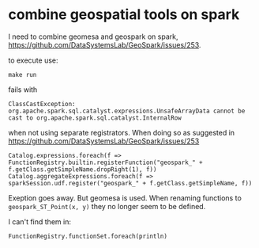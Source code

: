 # combine geospatial tools on spark

I need to combine geomesa and geospark on spark, https://github.com/DataSystemsLab/GeoSpark/issues/253.

to execute use:
```
make run
```

fails with
```
ClassCastException: org.apache.spark.sql.catalyst.expressions.UnsafeArrayData cannot be cast to org.apache.spark.sql.catalyst.InternalRow
```

when not using separate registrators. When doing so as suggested in https://github.com/DataSystemsLab/GeoSpark/issues/253

```
Catalog.expressions.foreach(f => FunctionRegistry.builtin.registerFunction("geospark_" + f.getClass.getSimpleName.dropRight(1), f))
Catalog.aggregateExpressions.foreach(f => sparkSession.udf.register("geospark_" + f.getClass.getSimpleName, f))
```

Exeption goes away. But geomesa is used. When renaming functions to `geospark_ST_Point(x, y)` they no longer seem to be defined.

I can't find them in:

```
FunctionRegistry.functionSet.foreach(println)
```